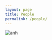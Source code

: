 ```yaml
---
layout: page
title: People
permalink: /people/
---
```



<img src="/uu-nlp.github.io/assets/images/nha.jpg" class="img-thumbnail" alt="anh">
 
